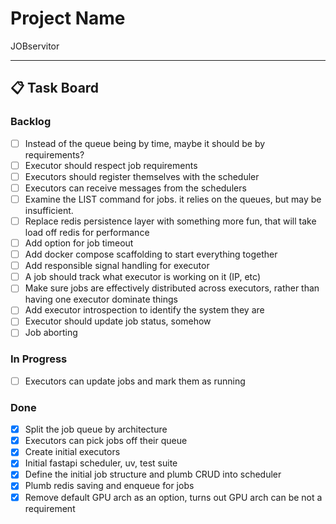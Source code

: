 # Project Name

JOBservitor

---

## 📋 Task Board

### Backlog

- [ ] Instead of the queue being by time, maybe it should be by requirements?
- [ ] Executor should respect job requirements
- [ ] Executors should register themselves with the scheduler
- [ ] Executors can receive messages from the schedulers
- [ ] Examine the LIST command for jobs. it relies on the queues, but may be insufficient.
- [ ] Replace redis persistence layer with something more fun, that will take load off redis for performance
- [ ] Add option for job timeout
- [ ] Add docker compose scaffolding to start everything together
- [ ] Add responsible signal handling for executor
- [ ] A job should track what executor is working on it (IP, etc)
- [ ] Make sure jobs are effectively distributed across executors, rather than having one executor dominate things
- [ ] Add executor introspection to identify the system they are
- [ ] Executor should update job status, somehow
- [ ] Job aborting

### In Progress

- [ ] Executors can update jobs and mark them as running

### Done

- [x] Split the job queue by architecture
- [x] Executors can pick jobs off their queue
- [x] Create initial executors
- [x] Initial fastapi scheduler, uv, test suite
- [x] Define the initial job structure and plumb CRUD into scheduler
- [x] Plumb redis saving and enqueue for jobs
- [x] Remove default GPU arch as an option, turns out GPU arch can be not a requirement
